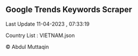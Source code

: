 

## Google Trends Keywords Scraper 
 
Last Update 11-04-2023 , 07:33:19

Country List :
VIETNAM.json



© Abdul Muttaqin 
